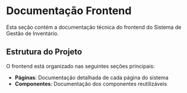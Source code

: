 # Documentação Frontend

Esta seção contém a documentação técnica do frontend do Sistema de Gestão de Inventário.

## Estrutura do Projeto

O frontend está organizado nas seguintes seções principais:

- **Páginas**: Documentação detalhada de cada página do sistema
- **Componentes**: Documentação dos componentes reutilizáveis
